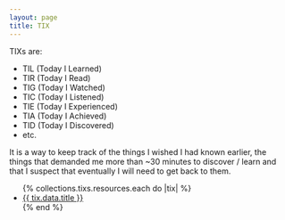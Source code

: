 ```yaml
---
layout: page
title: TIX
---
```


TIXs are:

- TIL (Today I Learned)
- TIR (Today I Read)
- TIG (Today I Watched)
- TIC (Today I Listened)
- TIE (Today I Experienced)
- TIA (Today I Achieved)
- TID (Today I Discovered)
- etc.

It is a way to keep track of the things I wished I had known earlier, the things that demanded me more than ~30 minutes to discover / learn and that I suspect that eventually I will need to get back to them.

<ul>
  {% collections.tixs.resources.each do |tix| %}
    <li>
      <a href="{{ tix.relative_url }}">{{ tix.data.title }}</a>
    </li>
  {% end %}
</ul>
